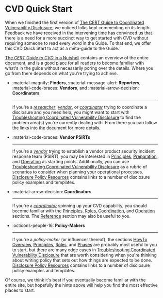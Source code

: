 # CVD Quick Start

When we finished the first version of [The CERT Guide to Coordinated Vulnerability
Disclosure](https://resources.sei.cmu.edu/library/asset-view.cfm?assetid=503330),
we noticed folks kept commenting on its length. Feedback we have
received in the intervening time has convinced us that there is a need
for a more succinct way to get started with CVD without requiring
someone to read every word in the Guide. To that end, we offer this CVD
Quick Start to act as a meta-guide to the Guide.

[The *CERT Guide to CVD* in a Nutshell](../tutorials/cvd_in_a_nutshell.md) contains an
overview of the entire document, and is a good place for all readers to
become familiar with what's in the guide without necessarily poring
over the details. Where you go from there depends on what you're trying
to achieve.

<div class="grid cards" markdown>

- :material-magnify:  **Finders**, :material-message-alert: **Reporters**, :material-code-braces: **Vendors**,  and :material-arrow-decision: **Coordinators**

    ---

    If you're a [*researcher*](../topics/roles/finder.md),
    [*vendor*](../topics/roles/vendor.md), or [*coordinator*](../topics/roles/coordinator.md) trying to coordinate a disclosure and you need help, you might
    want to start with
    [Troubleshooting Coordinated Vulnerability Disclosure](../howto/coordination/cvd_recipes.md)
    to find the problem area(s) you're currently dealing with.
    From there you can follow the links into the document for more details.

- :material-code-braces: **Vendor PSIRTs**

    ---

    If you're a [*vendor*](../topics/roles/vendor.md) trying to establish a vendor product security
    incident response team (PSIRT), you may be interested in
    [Principles](../topics/principles/index.md),
    [Preparation](../howto/preparation/index.md), and
    [Operation](../howto/operation/index.md)
    as starting points. Additionally, you can use
    [Troubleshooting Coordinated Vulnerability Disclosure](../howto/coordination/cvd_recipes.md)
    as a rubric of scenarios to consider when planning your operational processes.
    [Disclosure Policy Resources](../reference/disclosure_policy_templates.md)
    contains links to a number of disclosure policy examples and
    templates.

- :material-arrow-decision: **Coordinators**

    ---

    If you're a [*coordinator*](../topics/roles/coordinator.md) spinning up your CVD capability, you
    should become familiar with the
    [Principles](../topics/principles/index.md),
    [Roles](../topics/roles/index.md),
    [Coordination](../howto/coordination/index.md),
    and
    [Operation](../howto/operation/index.md) sections.
    The [Reference](../reference/index.md) section may also be useful to you.

- :octicons-people-16: **Policy-Makers**

    ---

    If you're a *policy-maker* (or influencer thereof), the
    sections
    [HowTo Overview](../howto/index.md),
    [Principles](../topics/principles/index.md),
    [Roles](../topics/roles/index.md),
    and [Phases](../topics/phases/index.md) are probably most useful to you
    to start, but there are many edge cases in
    [Troubleshooting Coordinated Vulnerability Disclosure](../howto/coordination/cvd_recipes.md)
    that are worth considering when you're thinking about writing policy
    that sets out how things are expected to be done.
    [Disclosure Policy Resources](../reference/disclosure_policy_templates.md)
    contains links to a number of disclosure policy examples and
    templates.

</div>

Of course, we think it's best if you eventually become familiar with
the entire site, but hopefully the hints above will help you find
the most effective places to start.
